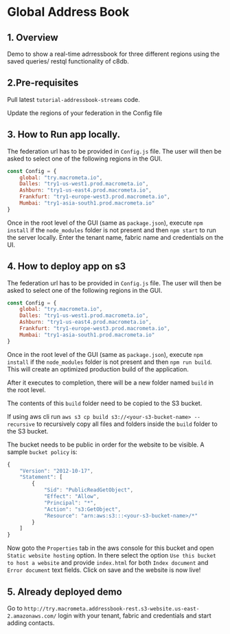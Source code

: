 # Global Address Book

## 1. Overview

Demo to show a real-time adrressbook for three different regions using the saved queries/ restql functionality of c8db.


## 2.Pre-requisites

Pull latest `tutorial-addressbook-streams` code.

Update the regions of your federation in the Config file


## 3. How to Run app locally.

The federation url has to be provided in `Config.js` file. The user will then be asked to select one of the following regions in the GUI.

```js
const Config = {
    global: "try.macrometa.io",
    Dalles: "try1-us-west1.prod.macrometa.io",
    Ashburn: "try1-us-east4.prod.macrometa.io",
    Frankfurt: "try1-europe-west3.prod.macrometa.io",
    Mumbai: "try1-asia-south1.prod.macrometa.io"
}

```

Once in the root level of the GUI (same as `package.json`), execute `npm install` if the `node_modules` folder is not present and then `npm start` to run the server locally.
Enter the tenant name, fabric name and credentials on the UI.

## 4. How to deploy app on s3

The federation url has to be provided in `Config.js` file. The user will then be asked to select one of the following regions in the GUI.

```js
const Config = {
    global: "try.macrometa.io",
    Dalles: "try1-us-west1.prod.macrometa.io",
    Ashburn: "try1-us-east4.prod.macrometa.io",
    Frankfurt: "try1-europe-west3.prod.macrometa.io",
    Mumbai: "try1-asia-south1.prod.macrometa.io"
}

```

Once in the root level of the GUI (same as `package.json`), execute `npm install` if the `node_modules` folder is not present and then `npm run build`. This will create an optimized production build of the application.

After it executes to completion, there will be a new folder named `build` in the root level.

The contents of this `build` folder need to be copied to the S3 bucket.

If using aws cli run `aws s3 cp build s3://<your-s3-bucket-name> --recursive` to recursively copy all files and folders inside the `build` folder to the S3 bucket.

The bucket needs to be public in order for the website to be visible.
A sample `bucket policy` is:

```js
{
    "Version": "2012-10-17",
    "Statement": [
        {
            "Sid": "PublicReadGetObject",
            "Effect": "Allow",
            "Principal": "*",
            "Action": "s3:GetObject",
            "Resource": "arn:aws:s3:::<your-s3-bucket-name>/*"
        }
    ]
}
```

Now goto the `Properties` tab in the aws console for this bucket and open `Static website hosting` option. In there select the option `Use this bucket to host a website` and provide `index.html` for both `Index document` and `Error document` text fields. Click on save and the website is now live!

## 5. Already deployed demo

Go to `http://try.macrometa.addressbook-rest.s3-website.us-east-2.amazonaws.com/` login with your tenant, fabric and credentials and start adding contacts.
